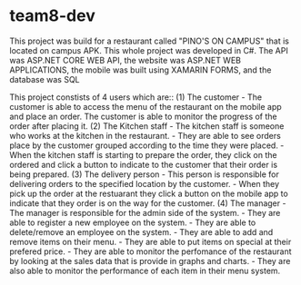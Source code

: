 # team8-dev
This project was build for a restaurant called "PINO'S ON CAMPUS" that is located on campus APK.
This whole project was developed in C#. The API was ASP.NET CORE WEB API, the website was ASP.NET WEB APPLICATIONS, the mobile was built using XAMARIN FORMS, and the database was SQL

This project constists of 4 users which are::
    (1) The customer - The customer is able to access the menu of the restaurant on the mobile app and place an order.
                       The customer is able to monitor the progress of the order after placing it.
    (2) The Kitchen staff - The kitchen staff is someone who works at the kitchen in the restaurant.
                          - They are able to see orders place by the customer grouped according to the time they were placed.
                          - When the kitchen staff is starting to prepare the order, they click on the ordered and click a button to indicate to the customer that their order is being prepared.
    (3) The delivery person - This person is responsible for delivering orders to the specified location by the customer.
                            - When they pick up the order at the restuarant they click a button on the mobile app to indicate that they order is on the way for the customer.
    (4) The manager - The manager is responsible for the admin side of the system.
                    - They are able to register a new employee on the system.
                    - They are able to delete/remove an employee on the system.
                    - They are able to add and remove items on their menu.
                    - They are able to put items on special at their prefered price.
                    - They are able to monitor the perfomance of the restaurant by looking at the sales data that is provide in graphs and charts.
                    - They are also able to monitor the performance of each item in their menu system.